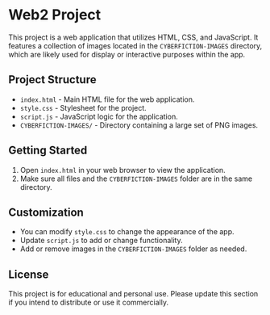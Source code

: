 # Web2 Project

This project is a web application that utilizes HTML, CSS, and JavaScript. It features a collection of images located in the `CYBERFICTION-IMAGES` directory, which are likely used for display or interactive purposes within the app.

## Project Structure

- `index.html` - Main HTML file for the web application.
- `style.css` - Stylesheet for the project.
- `script.js` - JavaScript logic for the application.
- `CYBERFICTION-IMAGES/` - Directory containing a large set of PNG images.

## Getting Started

1. Open `index.html` in your web browser to view the application.
2. Make sure all files and the `CYBERFICTION-IMAGES` folder are in the same directory.

## Customization

- You can modify `style.css` to change the appearance of the app.
- Update `script.js` to add or change functionality.
- Add or remove images in the `CYBERFICTION-IMAGES` folder as needed.

## License

This project is for educational and personal use. Please update this section if you intend to distribute or use it commercially.
